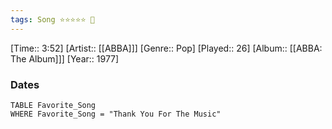 ```yaml
---
tags: Song ⭐⭐⭐⭐⭐ 💛
---
```

[Time:: 3:52]
[Artist:: [[ABBA]]]
[Genre:: Pop]
[Played:: 26]
[Album:: [[ABBA: The Album]]]
[Year:: 1977]
### Dates
````dataview
TABLE Favorite_Song
WHERE Favorite_Song = "Thank You For The Music"
````